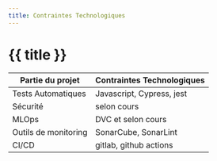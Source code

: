 ```yaml
---
title: Contraintes Technologiques
---
```


# {{ title }}

| Partie du projet     | Contraintes Technologiques |
| -------------------- |----------------------------|
| Tests Automatiques   | Javascript, Cypress, jest  |
| Sécurité             | selon cours                |
| MLOps                | DVC et selon cours         |
| Outils de monitoring | SonarCube, SonarLint       |
| CI/CD                | gitlab, github actions     |